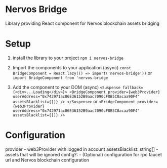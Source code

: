 # Nervos Bridge

Library providing React component for Nervos blockchain assets bridging

# Setup

1. install the library to your project
   `npm i nervos-bridge`

2. Import the components to your application (async)
   `const BridgeComponent = React.lazy(() => import('nervos-bridge'))`
   or
   `import BridgeComponent from 'nervos-bridge`

3. Add the component to your DOM (async)
   `<Suspense fallback={<div>...Loading</div>}> <BridgeComponent provider={web3Provider} userAddress="0x742971ac86E36152B9aac7090cF0B5C0acaa90F4" assetsBlacklist={[]} /> </Suspense>`
   or
   ` <BridgeComponent provider={web3Provider} userAddress="0x742971ac86E36152B9aac7090cF0B5C0acaa90F4" assetsBlacklist={[]} /> `

# Configuration

provider - web3Provider with logged in account
assetsBlacklist: string[] - assets that will be ignored
config?: - (Optional) configuration for rpc faucet url and Nervos blockchain configuration
